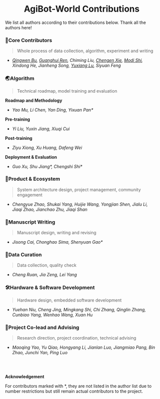 <div align="center">

# AgiBot-World Contributions

</div>

We list all authors according to their contributions below. Thank all the authors here!

### 🌟Core Contributors
> Whole process of data collection, algorithm, experiment and writing

 - *[Qingwen Bu](https://scholar.google.com/citations?user=-JCRysgAAAAJ&hl=zh-CN), [Guanghui Ren](https://scholar.google.com/citations?hl=zh-CN&user=oqN1dA8AAAAJ), Chiming Liu, [Chengen Xie](https://scholar.google.com/citations?hl=zh-CN&user=-Sk1x_gAAAAJ), [Modi Shi](https://github.com/ModiShi), Xindong He, Jianheng Song, [Yuxiang Lu](https://scholar.google.com/citations?hl=zh-CN&user=7m-TOp8AAAAJ), Siyuan Feng* 


### 🌏Algorithm
> Technical roadmap, model training and evaluation<br>

**Roadmap and Methodology** <br>
- *Yao Mu, Li Chen, Yan Ding, Yixuan Pan\** <br>
  
**Pre-training** <br>
- *Yi Liu, Yuxin Jiang, Xiuqi Cui* <br>

**Post-training** <br>
- *Ziyu Xiong, Xu Huang, Dafeng Wei* <br>

**Deployment & Evaluation** <br>
- *Guo Xu, Shu Jiang\*, Chengshi Shi\** <br>

### 💫Product & Ecosystem
> System architecture design, project management, community engagement
- *Chengyue Zhao, Shukai Yang, Huijie Wang, Yongjian Shen, Jialu Li, Jiaqi Zhao, Jianchao Zhu, Jiaqi Shan*

### 📖Manuscript Writing
> Manuscript design, writing and revising
- *Jisong Cai, Chonghao Sima, Shenyuan Gao\**

### 🦾Data Curation
> Data collection, quality check
- *Cheng Ruan, Jia Zeng, Lei Yang*

### 🛠️Hardware & Software Development
> Hardware design, embedded software development
- *Yuehan Niu, Cheng Jing, Mingkang Shi, Chi Zhang, Qinglin Zhang, Cunbiao Yang, Wenhao Wang, Xuan Hu*

### 🚀Project Co-lead and Advising
> Research direction, project coordination, technical advising
- *Maoqing Yao, Yu Qiao, Hongyang Li, Jianlan Luo, Jiangmiao Pang, Bin Zhao, Junchi Yan, Ping Luo*

<br><br>

**Acknowledgement**

For contributors marked with *, they are not listed in the author list due to number restrictions but still remain actual contributors to the project.
